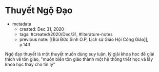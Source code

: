 # Thuyết Ngộ Đạo

- metadata
	- created: Dec 31, 2020 
	- tags: #created/2020/Dec/31, #literature-notes 
	- previous note: [[Bùi Đức Sinh O.P, Lịch sử Giáo Hội Công Giáo]], p.143

Ngộ đạo thuyết là một thuyết muốn dùng suy luận, lý giải khoa học để giải thích về tôn giáo, "muốn biến tôn giáo thành một hệ thống triết học và lấy khoa học thay cho tín lý"

